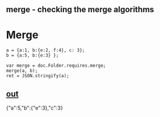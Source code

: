 merge - checking the merge algorithms
---
# Merge

    a = {a:1, b:{e:2, f:4}, c: 3};
    b = {a:5, b:{e:3} };

    var merge = doc.Folder.requires.merge;
    merge(a, b);
    ret = JSON.stringify(a);


[out](# "save: |evil ")
---
{"a":5,"b":{"e":3},"c":3}
